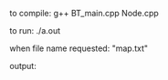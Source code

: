 to compile: 
	g++ BT_main.cpp Node.cpp

to run:
	./a.out

when file name requested: 
	"map.txt"

output:

